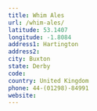 ```yaml
---
title: Whim Ales
url: /whim-ales/
latitude: 53.1407
longitude: -1.8084
address1: Hartington
address2: 
city: Buxton
state: Derby
code: 
country: United Kingdom
phone: 44-(01298)-84991
website: 
---
```


